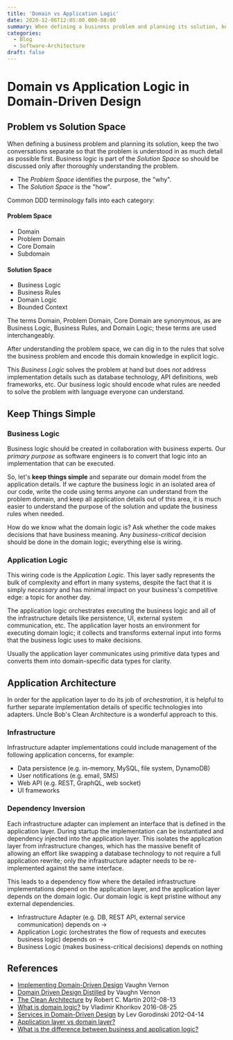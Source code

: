 ```yaml
---
title: 'Domain vs Application Logic'
date: 2020-12-06T12:05:00.000-08:00
summary: When defining a business problem and planning its solution, keep the two conversations separate...
categories:
  - Blog
  - Software-Architecture
draft: false
---
```


Domain vs Application Logic in Domain-Driven Design
===================================================

Problem vs Solution Space
-------------------------

When defining a business problem and planning its solution, keep the two conversations separate so that the problem is understood in as much detail as possible first. Business logic is part of the _Solution Space_ so should be discussed only after thoroughly understanding the problem.

*   The _Problem Space_ identifies the purpose, the "why".
*   The _Solution Space_ is the "how".

Common DDD terminology falls into each category:

#### Problem Space
- Domain
- Problem Domain
- Core Domain
- Subdomain

#### Solution Space
- Business Logic
- Business Rules
- Domain Logic
- Bounded Context


The terms Domain, Problem Domain, Core Domain are synonymous, as are Business Logic, Business Rules, and Domain Logic; these terms are used interchangeably.

After understanding the problem space, we can dig in to the rules that solve the business problem and encode this domain knowledge in explicit logic.

This _Business Logic_ solves the problem at hand but does _not_ address implementation details such as database technology, API definitions, web frameworks, etc. Our business logic should encode what rules are needed to solve the problem with language everyone can understand.

Keep Things Simple
------------------

### Business Logic

Business logic should be created in collaboration with business experts. Our _primary purpose_ as software engineers is to convert that logic into an implementation that can be executed.

So, let's **keep things simple** and separate our domain model from the application details. If we capture the business logic in an isolated area of our code, write the code using terms anyone can understand from the problem domain, and keep all application details out of this area, it is much easier to understand the purpose of the solution and update the business rules when needed.

How do we know what the domain logic is? Ask whether the code makes decisions that have business meaning. Any _business-critical_ decision should be done in the domain logic; everything else is wiring.

### Application Logic

This wiring code is the _Application Logic_. This layer sadly represents the bulk of complexity and effort in many systems, despite the fact that it is simply _necessary_ and has minimal impact on your business's competitive edge: a topic for another day.

The application logic orchestrates executing the business logic and all of the infrastructure details like persistence, UI, external system communication, etc. The application layer hosts an environment for executing domain logic; it collects and transforms external input into forms that the business logic uses to make decisions.

Usually the application layer communicates using primitive data types and converts them into domain-specific data types for clarity.

Application Architecture
------------------------

In order for the application layer to do its job of _orchestration_, it is helpful to further separate implementation details of specific technologies into adapters. Uncle Bob's Clean Architecture is a wonderful approach to this.

### Infrastructure

Infrastructure adapter implementations could include management of the following application concerns, for example:

*   Data persistence (e.g. in-memory, MySQL, file system, DynamoDB)
*   User notifications (e.g. email, SMS)
*   Web API (e.g. REST, GraphQL, web socket)
*   UI frameworks

### Dependency Inversion

Each infrastructure adapter can implement an interface that is defined in the application layer. During startup the implementation can be instantiated and dependency injected into the application layer. This isolates the application layer from infrastructure changes, which has the massive benefit of allowing an effort like swapping a database technology to not require a full application rewrite; only the infrastructure adapter needs to be re-implemented against the same interface.

This leads to a dependency flow where the detailed infrastructure implementations depend on the application layer, and the application layer depends on the domain logic. Our domain logic is kept pristine without any external dependencies.

*   Infrastructure Adapter (e.g. DB, REST API, external service communication) depends on ->
*   Application Logic (orchestrates the flow of requests and executes business logic) depends on ->
*   Business Logic (makes business-critical decisions) depends on nothing

References
----------

*   [Implementing Domain-Driven Design](https://www.amazon.com/Implementing-Domain-Driven-Design-Vaughn-Vernon-ebook-dp-B00BCLEBN8/dp/B00BCLEBN8) Vaughn Vernon
*   [Domain Driven Design Distilled](https://www.amazon.com/Domain-Driven-Design-Distilled-Vaughn-Vernon/dp/0134434420) by Vaughn Vernon
*   [The Clean Architecture](https://blog.cleancoder.com/uncle-bob/2012/08/13/the-clean-architecture.html) by Robert C. Martin 2012-08-13
*   [What is domain logic?](https://enterprisecraftsmanship.com/posts/what-is-domain-logic/) by Vladimir Khorikov 2016-08-25
*   [Services in Domain-Driven Design](http://gorodinski.com/blog/2012/04/14/services-in-domain-driven-design-ddd/) by Lev Gorodinski 2012-04-14
*   [Application layer vs domain layer?](https://softwareengineering.stackexchange.com/questions/140999/application-layer-vs-domain-layer)
*   [What is the difference between business and application logic?](https://softwareengineering.stackexchange.com/questions/293885/what-is-the-difference-between-business-and-application-logic)
